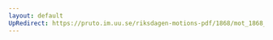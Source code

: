 ```yaml
---
layout: default
UpRedirect: https://pruto.im.uu.se/riksdagen-motions-pdf/1868/mot_1868__fk__81.pdf
---
```

